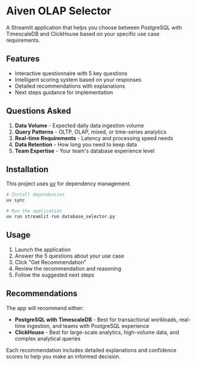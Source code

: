 # Aiven OLAP Selector

A Streamlit application that helps you choose between PostgreSQL with TimescaleDB and ClickHouse based on your specific use case requirements.

## Features

- Interactive questionnaire with 5 key questions
- Intelligent scoring system based on your responses
- Detailed recommendations with explanations
- Next steps guidance for implementation

## Questions Asked

1. **Data Volume** - Expected daily data ingestion volume
2. **Query Patterns** - OLTP, OLAP, mixed, or time-series analytics
3. **Real-time Requirements** - Latency and processing speed needs
4. **Data Retention** - How long you need to keep data
5. **Team Expertise** - Your team's database experience level

## Installation

This project uses [uv](https://github.com/astral-sh/uv) for dependency management.

```bash
# Install dependencies
uv sync

# Run the application
uv run streamlit run database_selector.py
```

## Usage

1. Launch the application
2. Answer the 5 questions about your use case
3. Click "Get Recommendation" 
4. Review the recommendation and reasoning
5. Follow the suggested next steps

## Recommendations

The app will recommend either:

- **PostgreSQL with TimescaleDB** - Best for transactional workloads, real-time ingestion, and teams with PostgreSQL experience
- **ClickHouse** - Best for large-scale analytics, high-volume data, and complex analytical queries

Each recommendation includes detailed explanations and confidence scores to help you make an informed decision.